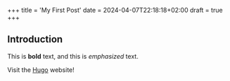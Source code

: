 +++
title = 'My First Post'
date = 2024-04-07T22:18:18+02:00
draft = true
+++

## Introduction

This is **bold** text, and this is *emphasized* text.

Visit the [Hugo](https://gohugo.io) website!
